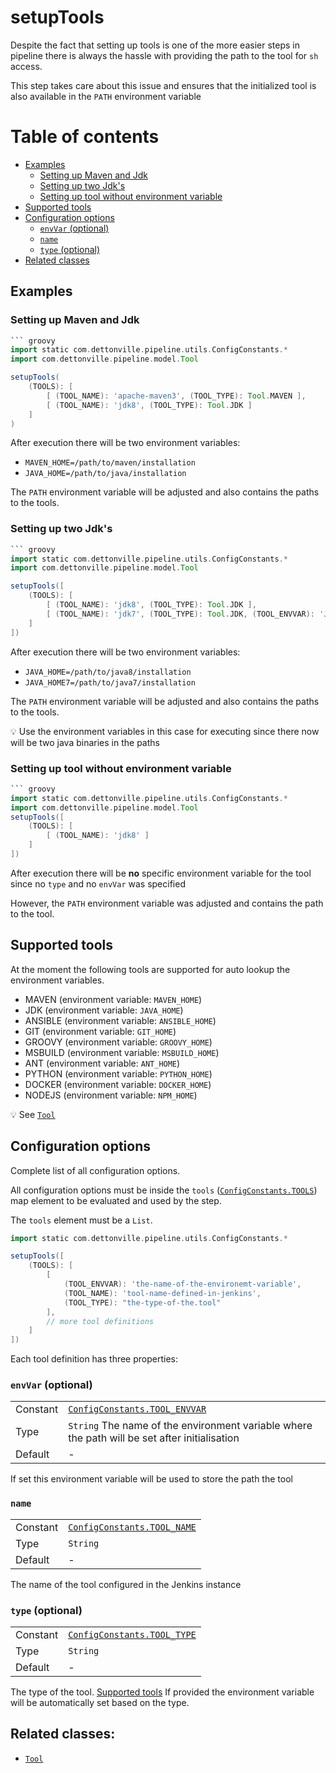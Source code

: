 # setupTools

Despite the fact that setting up tools is one of the more easier steps
in pipeline there is always the hassle with providing the path to the
tool for `sh` access.

This step takes care about this issue and ensures that the initialized
tool is also available in the `PATH` environment variable

# Table of contents
* [Examples](#examples)
  * [Setting up Maven and Jdk](#setting-up-maven-and-jdk)
  * [Setting up two Jdk's](#setting-up-two-jdks)
  * [Setting up tool without environment variable](#setting-up-tool-without-environment-variable)
* [Supported tools](#supported-tools)
* [Configuration options](#configuration-options)
    * [`envVar` (optional)](#envvar-optional)
    * [`name`](#name)
    * [`type` (optional)](#type-optional)
* [Related classes](#related-classes)

## Examples

### Setting up Maven and Jdk

``` groovy
``` groovy
import static com.dettonville.pipeline.utils.ConfigConstants.*
import com.dettonville.pipeline.model.Tool

setupTools(
    (TOOLS): [
        [ (TOOL_NAME): 'apache-maven3', (TOOL_TYPE): Tool.MAVEN ],
        [ (TOOL_NAME): 'jdk8', (TOOL_TYPE): Tool.JDK ]
    ]
)
```

After execution there will be two environment variables:
* `MAVEN_HOME=/path/to/maven/installation`
* `JAVA_HOME=/path/to/java/installation`

The `PATH` environment variable will be adjusted and also contains the
paths to the tools.

### Setting up two Jdk's

``` groovy
``` groovy
import static com.dettonville.pipeline.utils.ConfigConstants.*
import com.dettonville.pipeline.model.Tool

setupTools([
    (TOOLS): [
        [ (TOOL_NAME): 'jdk8', (TOOL_TYPE): Tool.JDK ],
        [ (TOOL_NAME): 'jdk7', (TOOL_TYPE): Tool.JDK, (TOOL_ENVVAR): 'JAVA_HOME7' ]
    ]
])
```

After execution there will be two environment variables:
* `JAVA_HOME=/path/to/java8/installation`
* `JAVA_HOME7=/path/to/java7/installation`

The `PATH` environment variable will be adjusted and also contains the
paths to the tools.

:bulb: Use the environment variables in this case for executing since
there now will be two java binaries in the paths

### Setting up tool without environment variable

``` groovy
``` groovy
import static com.dettonville.pipeline.utils.ConfigConstants.*
import com.dettonville.pipeline.model.Tool
setupTools([
    (TOOLS): [
        [ (TOOL_NAME): 'jdk8' ]     
    ]
])
```

After execution there will be **no** specific environment variable for
the tool since no `type` and no `envVar` was specified

However, the `PATH` environment variable was adjusted and contains the
path to the tool.

## Supported tools

At the moment the following tools are supported for auto lookup the
environment variables.

* MAVEN (environment variable: `MAVEN_HOME`)
* JDK (environment variable: `JAVA_HOME`)
* ANSIBLE (environment variable: `ANSIBLE_HOME`)
* GIT (environment variable: `GIT_HOME`)
* GROOVY (environment variable: `GROOVY_HOME`)
* MSBUILD (environment variable: `MSBUILD_HOME`)
* ANT (environment variable: `ANT_HOME`)
* PYTHON (environment variable: `PYTHON_HOME`)
* DOCKER (environment variable: `DOCKER_HOME`)
* NODEJS (environment variable: `NPM_HOME`)

:bulb: See
[`Tool`](../src/com/dettonville/dcapi/pipeline/model/Tool.groovy)

## Configuration options

Complete list of all configuration options.

All configuration options must be inside the `tools` ([`ConfigConstants.TOOLS`](../src/com/dettonville/dcapi/pipeline/utils/ConfigConstants.groovy)) map element to be
evaluated and used by the step.

The `tools` element must be a `List`.
```groovy
import static com.dettonville.pipeline.utils.ConfigConstants.*

setupTools([
    (TOOLS): [
        [ 
            (TOOL_ENVVAR): 'the-name-of-the-environemt-variable',
            (TOOL_NAME): 'tool-name-defined-in-jenkins', 
            (TOOL_TYPE): "the-type-of-the.tool" 
        ],
        // more tool definitions
    ]
])
```

Each tool definition has three properties:

### `envVar` (optional)
|||
|---|---|
|Constant|[`ConfigConstants.TOOL_ENVVAR`](../src/com/dettonville/dcapi/pipeline/utils/ConfigConstants.groovy)|
|Type|`String` The name of the environment variable where the path will be set after initialisation|
|Default|-|

If set this environment variable will be used to store the path the tool

### `name`
|||
|---|---|
|Constant|[`ConfigConstants.TOOL_NAME`](../src/com/dettonville/dcapi/pipeline/utils/ConfigConstants.groovy)|
|Type|`String`|
|Default|-|

The name of the tool configured in the Jenkins instance

### `type` (optional)
|||
|---|---|
|Constant|[`ConfigConstants.TOOL_TYPE`](../src/com/dettonville/dcapi/pipeline/utils/ConfigConstants.groovy)|
|Type|`String`|
|Default|-|

The type of the tool. [Supported tools](#supported-tools)
If provided the environment variable will be automatically set based on the type.

## Related classes:
* [`Tool`](../src/com/dettonville/dcapi/pipeline/model/Tool.groovy)
